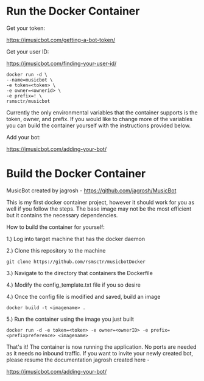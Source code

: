 # Run the Docker Container

Get your token:

https://jmusicbot.com/getting-a-bot-token/

Get your user ID:

https://jmusicbot.com/finding-your-user-id/

    docker run -d \
    --name=musicbot \
    -e token=<token> \
    -e owner=<ownerid> \
    -e prefix=! \
    rsmsctr/musicbot

Currently the only environmental variables that the container supports is the token, owner, and prefix. If you would like to change more of the variables you can build the container yourself with the instructions provided below.

Add your bot:

https://jmusicbot.com/adding-your-bot/





















# Build the Docker Container
MusicBot created by jagrosh - https://github.com/jagrosh/MusicBot

This is my first docker container project, however it should work for you as well if you follow the steps. The base image may not be the most efficient but it contains the necessary dependencies.

How to build the container for yourself:

1.) Log into target machine that has the docker daemon

2.) Clone this repository to the machine

    git clone https://github.com/rsmsctr/musicbotDocker

3.) Navigate to the directory that containers the Dockerfile 

4.) Modify the config_template.txt file if you so desire

4.) Once the config file is modified and saved, build an image

    docker build -t <imagename> .

5.) Run the container using the image you just built

    docker run -d -e token=<token> -e owner=<ownerID> -e prefix=<prefixpreference> <imagename>


That's it! The container is now running the application. No ports are needed as it needs no inbound traffic.
If you want to invite your newly created bot, please resume the documentation jagrosh created here -

https://jmusicbot.com/adding-your-bot/


